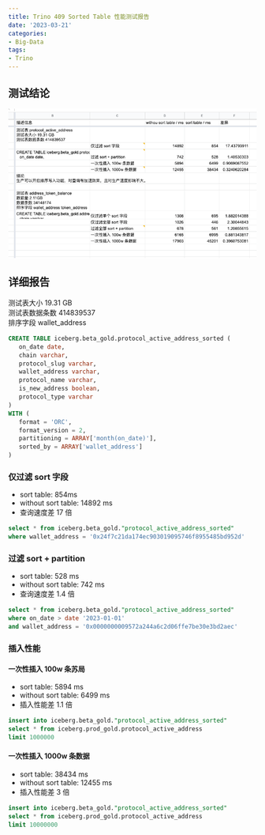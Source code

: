 ```yaml
---
title: Trino 409 Sorted Table 性能测试报告
date: '2023-03-21'
categories:
- Big-Data
tags:
- Trino
---
```

## 测试结论<br />
![img](./img/img_9.png)
## 详细报告
测试表大小 19.31 GB<br />测试表数据条数 414839537<br />排序字段 wallet_address
```sql
CREATE TABLE iceberg.beta_gold.protocol_active_address_sorted (
   on_date date,
   chain varchar,
   protocol_slug varchar,
   wallet_address varchar,
   protocol_name varchar,
   is_new_address boolean,
   protocol_type varchar
)
WITH (
   format = 'ORC',
   format_version = 2,
   partitioning = ARRAY['month(on_date)'],
   sorted_by = ARRAY['wallet_address']
)
```

### 仅过滤 sort 字段

- sort table: 854ms
- without sort table: 14892 ms
- 查询速度差 17 倍
```sql
select * from iceberg.beta_gold."protocol_active_address_sorted" 
where wallet_address = '0x24f7c21da174ec903019095746f8955485bd952d'
```

### 过滤 sort + partition 

- sort table: 528 ms
- without sort table: 742 ms
- 查询速度差 1.4 倍
```sql
select * from iceberg.beta_gold."protocol_active_address_sorted" 
where on_date > date '2023-01-01'
and wallet_address = '0x0000000009572a244a6c2d06ffe7be30e3bd2aec'
```

### 插入性能
#### 一次性插入 100w 条苏局

- sort table: 5894 ms
- without sort table: 6499 ms
- 插入性能差 1.1 倍
```sql
insert into iceberg.beta_gold."protocol_active_address_sorted" 
select * from iceberg.prod_gold.protocol_active_address
limit 1000000
```

#### 一次性插入 1000w 条数据

- sort table: 38434 ms
- without sort table: 12455 ms
- 插入性能差 3 倍
```sql
insert into iceberg.beta_gold."protocol_active_address_sorted" 
select * from iceberg.prod_gold.protocol_active_address
limit 10000000
```
## 

